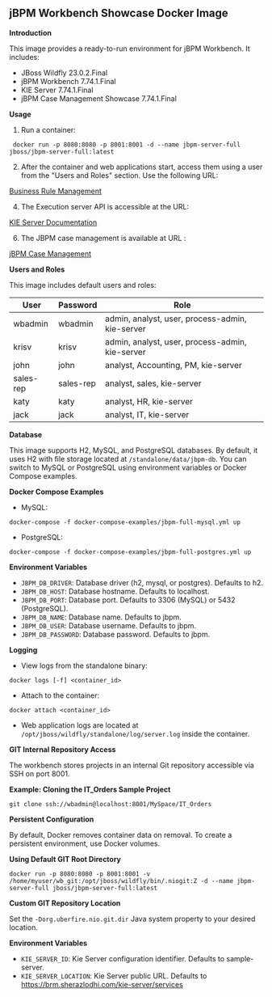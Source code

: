 ## jBPM Workbench Showcase Docker Image


**Introduction**

This image provides a ready-to-run environment for jBPM Workbench. It includes:

* JBoss Wildfly 23.0.2.Final
* jBPM Workbench 7.74.1.Final
* KIE Server 7.74.1.Final
* jBPM Case Management Showcase 7.74.1.Final

**Usage**

1. Run a container:

` docker run -p 8080:8080 -p 8001:8001 -d --name jbpm-server-full jboss/jbpm-server-full:latest`

2. After the container and web applications start, access them using a user from the "Users and Roles" section. Use the following URL:

<a href="https://brm.sherazlodhi.com/business-central" target="_blank">Business Rule Management</a>


4. The Execution server API is accessible at the URL:

<a href="https://brm.sherazlodhi.com/kie-server/docs/" target="_blank">KIE Server Documentation</a>



6. The JBPM case management is available at URL :
  
<a href="https://brm.sherazlodhi.com/jbpm-casemgmt" target="_blank">jBPM Case Management</a>


**Users and Roles**

This image includes default users and roles:

| User | Password | Role |
|---|---|---|
| wbadmin | wbadmin | admin, analyst, user, process-admin, kie-server |
| krisv | krisv | admin, analyst, user, process-admin, kie-server |
| john | john | analyst, Accounting, PM, kie-server |
| sales-rep | sales-rep | analyst, sales, kie-server |
| katy | katy | analyst, HR, kie-server |
| jack | jack | analyst, IT, kie-server |

**Database**

This image supports H2, MySQL, and PostgreSQL databases. By default, it uses H2 with file storage located at `/standalone/data/jbpm-db`. You can switch to MySQL or PostgreSQL using environment variables or Docker Compose examples.

**Docker Compose Examples**

* MySQL:

`docker-compose -f docker-compose-examples/jbpm-full-mysql.yml up`


* PostgreSQL:

`docker-compose -f docker-compose-examples/jbpm-full-postgres.yml up`


**Environment Variables**

* `JBPM_DB_DRIVER`: Database driver (h2, mysql, or postgres). Defaults to h2.
* `JBPM_DB_HOST`: Database hostname. Defaults to localhost.
* `JBPM_DB_PORT`: Database port. Defaults to 3306 (MySQL) or 5432 (PostgreSQL).
* `JBPM_DB_NAME`: Database name. Defaults to jbpm.
* `JBPM_DB_USER`: Database username. Defaults to jbpm.
* `JBPM_DB_PASSWORD`: Database password. Defaults to jbpm.

**Logging**

* View logs from the standalone binary:

`docker logs [-f] <container_id>`


* Attach to the container:

`docker attach <container_id>`


* Web application logs are located at `/opt/jboss/wildfly/standalone/log/server.log` inside the container.

**GIT Internal Repository Access**

The workbench stores projects in an internal Git repository accessible via SSH on port 8001.

**Example: Cloning the IT_Orders Sample Project**

`git clone ssh://wbadmin@localhost:8001/MySpace/IT_Orders`


**Persistent Configuration**

By default, Docker removes container data on removal. To create a persistent environment, use Docker volumes.

**Using Default GIT Root Directory**

`docker run -p 8080:8080 -p 8001:8001 -v /home/myuser/wb_git:/opt/jboss/wildfly/bin/.niogit:Z -d --name jbpm-server-full jboss/jbpm-server-full:latest`


**Custom GIT Repository Location**

Set the `-Dorg.uberfire.nio.git.dir` Java system property to your desired location.

**Environment Variables**

* `KIE_SERVER_ID`: Kie Server configuration identifier. Defaults to sample-server.
* `KIE_SERVER_LOCATION`: Kie Server public URL. Defaults to https://brm.sherazlodhi.com/kie-server/services
